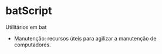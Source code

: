 # batScript

Utilitários em bat

- Manutenção: recursos úteis para agilizar a manutenção de computadores.
